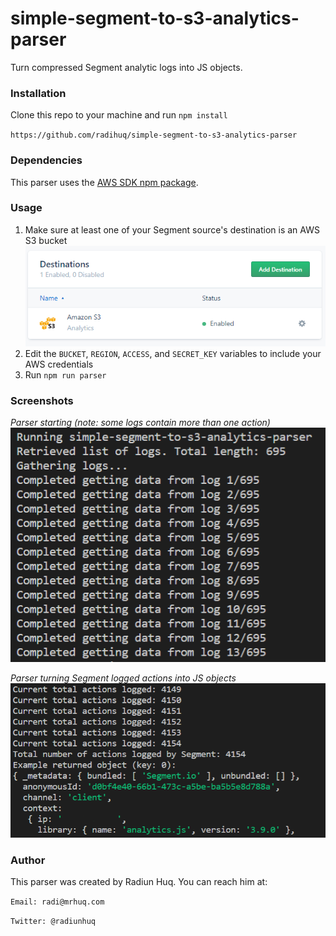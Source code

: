 # simple-segment-to-s3-analytics-parser
Turn compressed Segment analytic logs into JS objects.

### Installation
Clone this repo to your machine and run `npm install`

`https://github.com/radihuq/simple-segment-to-s3-analytics-parser`

### Dependencies
This parser uses the [AWS SDK npm package](https://www.npmjs.com/package/aws-sdk).

### Usage
1. Make sure at least one of your Segment source's destination is an AWS S3 bucket
 ![Segment source's destination is an AWS S3 bucket](./screenshots/s3.png)
2. Edit the `BUCKET`, `REGION`, `ACCESS`, and `SECRET_KEY` variables to include your AWS credentials
3. Run `npm run parser`

### Screenshots
*Parser starting (note: some logs contain more than one action)*
![Parser Starting](./screenshots/s1.png)

*Parser turning Segment logged actions into JS objects*
![Parser turning Segment logged actions into JS objects](./screenshots/s2.png)

### Author
This parser was created by Radiun Huq. You can reach him at:

`Email: radi@mrhuq.com`

`Twitter: @radiunhuq`